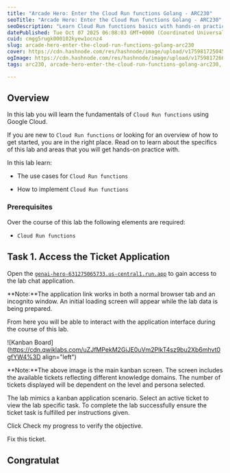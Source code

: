```yaml
---
title: "Arcade Hero: Enter the Cloud Run functions Golang - ARC230"
seoTitle: "Arcade Hero: Enter the Cloud Run functions Golang - ARC230"
seoDescription: "Learn Cloud Run functions basics with hands-on practice in this Google Cloud lab. Explore use cases and implementation steps"
datePublished: Tue Oct 07 2025 06:08:03 GMT+0000 (Coordinated Universal Time)
cuid: cmgg5rugk000102kyew1ocnz4
slug: arcade-hero-enter-the-cloud-run-functions-golang-arc230
cover: https://cdn.hashnode.com/res/hashnode/image/upload/v1759817250454/77909d8a-e2f6-4fb0-b8ae-fb0c73cf6771.png
ogImage: https://cdn.hashnode.com/res/hashnode/image/upload/v1759817266222/16376679-1078-44a2-94f9-17000077c7c2.png
tags: arc230, arcade-hero-enter-the-cloud-run-functions-golang-arc230, arcade-hero-enter-the-cloud-run-functions-golang

---
```


## Overview

In this lab you will learn the fundamentals of `Cloud Run functions` using Google Cloud.

If you are new to `Cloud Run functions` or looking for an overview of how to get started, you are in the right place. Read on to learn about the specifics of this lab and areas that you will get hands-on practice with.

In this lab learn:

* The use cases for `Cloud Run functions`
    
* How to implement `Cloud Run functions`
    

### Prerequisites

Over the course of this lab the following elements are required:

* `Cloud Run functions`
    

## Task 1. Access the Ticket Application

Open the [`genai-hero-631275065733.us-central1.run.app`](http://genai-hero-631275065733.us-central1.run.app) to gain access to the lab chat application.

**Note:**The application link works in both a normal browser tab and an incognito window. An initial loading screen will appear while the lab data is being prepared.

From here you will be able to interact with the application interface during the course of this lab.

![Kanban Board](https://cdn.qwiklabs.com/uZJfMPekM2GiJE0uVm2PlkT4sz9bu2Xb6mhvt0gfYW4%3D align="left")

**Note:**The above image is the main kanban screen. The screen includes the available tickets reflecting different knowledge domains. The number of tickets displayed will be dependent on the level and persona selected.

The lab mimics a kanban application scenario. Select an active ticket to view the lab specific task. To complete the lab successfully ensure the ticket task is fulfilled per instructions given.

Click Check my progress to verify the objective.

Fix this ticket.

## Congratulat